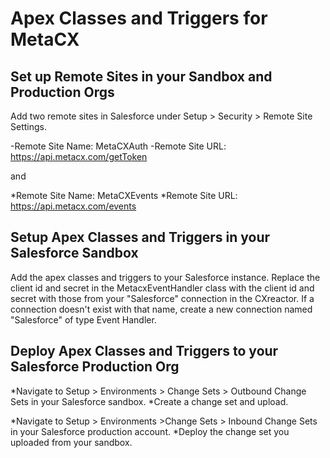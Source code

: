 # Apex Classes and Triggers for MetaCX

## Set up Remote Sites in your Sandbox and Production Orgs
Add two remote sites in Salesforce under Setup > Security > Remote Site Settings.

-Remote Site Name: MetaCXAuth
-Remote Site URL: https://api.metacx.com/getToken

and

*Remote Site Name: MetaCXEvents
*Remote Site URL: https://api.metacx.com/events

## Setup Apex Classes and Triggers in your Salesforce Sandbox

Add the apex classes and triggers to your Salesforce instance. Replace the client id and secret in the MetacxEventHandler class with the client id and secret with those from your "Salesforce" connection in the CXreactor. If a connection doesn't exist with that name, create a new connection named "Salesforce" of type Event Handler.

## Deploy Apex Classes and Triggers to your Salesforce Production Org

*Navigate to Setup > Environments > Change Sets > Outbound Change Sets in your Salesforce sandbox.
*Create a change set and upload.

*Navigate to Setup > Environments >Change Sets > Inbound Change Sets in your Salesforce production account.
*Deploy the change set you uploaded from your sandbox.
